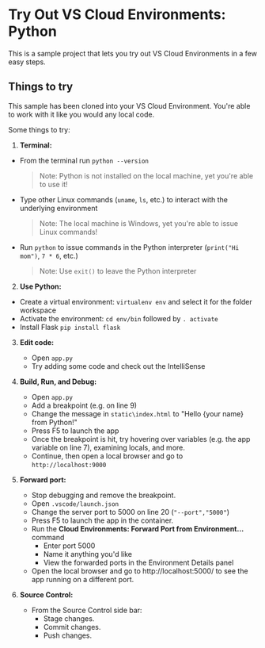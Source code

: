 # Try Out VS Cloud Environments: Python

This is a sample project that lets you try out VS Cloud Environments in a few easy steps.
   
## Things to try

This sample has been cloned into your VS Cloud Environment. You're able to work with it like you would any local code.

Some things to try:

1. **Terminal:** 
  - From the terminal run `python --version`
    > Note: Python is not installed on the local machine, yet you're able to use it! 
  - Type other Linux commands (`uname`, `ls`, etc.) to interact with the underlying environment
    > Note: The local machine is Windows, yet you're able to issue Linux commands! 
  - Run `python` to issue commands in the Python interpreter (`print("Hi mom")`, `7 * 6`, etc.) 
    > Note: Use `exit()` to leave the Python interpreter

2. **Use Python:** 
  - Create a virtual environment: `virtualenv env` and select it for the folder workspace
  - Activate the environment: `cd env/bin` followed by `. activate`
  - Install Flask `pip install flask` 

3. **Edit code:**
   - Open `app.py`
   - Try adding some code and check out the IntelliSense

4. **Build, Run, and Debug:**
   - Open `app.py`
   - Add a breakpoint (e.g. on line 9)
   - Change the message in `static\index.html` to "Hello {your name} from Python!"
   - Press F5 to launch the app
   - Once the breakpoint is hit, try hovering over variables (e.g. the app variable on line 7), examining locals, and more.
   - Continue, then open a local browser and go to `http://localhost:9000`

5. **Forward port:**
   - Stop debugging and remove the breakpoint.
   - Open `.vscode/launch.json`
   - Change the server port to 5000 on line 20 (`"--port","5000"`)
   - Press F5 to launch the app in the container.
   - Run the **Cloud Environments: Forward Port from Environment...** command
     - Enter port 5000
     - Name it anything you'd like
     - View the forwarded ports in the Environment Details panel
   - Open the local browser and go to http://localhost:5000/ to see the app running on a different port.
   
6. **Source Control:**
    - From the Source Control side bar:
      - Stage changes.
      - Commit changes.
      - Push changes.